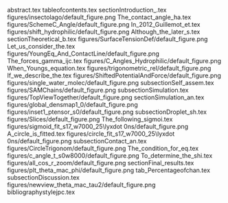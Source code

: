 abstract.tex
tableofcontents.tex
sectionIntroduction_.tex
figures/insectolago/default_figure.png
The_contact_angle_ha.tex
figures/SchemeC_Angle/default_figure.png
In_2012_Guillemot_et.tex
figures/shift_hydrophilic/default_figure.png
Although_the_later_s.tex
sectionTheoretical_b.tex
figures/SurfaceTensionDef/default_figure.png
Let_us_consider_the.tex
figures/YoungEq_And_ContactLine/default_figure.png
The_forces_gamma_ijc.tex
figures/C_Angles_Hydrophilic/default_figure.png
When_Youngs_equation.tex
figures/trigonometric_rel/default_figure.png
If_we_describe_the.tex
figures/ShiftedPotentialAndForce/default_figure.png
figures/single_water_molec/default_figure.png
subsectionSelf_assem.tex
figures/SAMChains/default_figure.png
subsectionSimulation.tex
figures/TopViewTogether/default_figure.png
sectionSimulation_an.tex
figures/global_densmap1_0/default_figure.png
figures/inset1_ptensor_s0/default_figure.png
subsectionDroplet_sh.tex
figures/Slices/default_figure.png
The_following_sigmoi.tex
figures/sigmoid_fit_s17_w7000_25\lyxdot 0ns/default_figure.png
A_circle_is_fitted.tex
figures/circle_fit_s17_w7000_25\lyxdot 0ns/default_figure.png
subsectionContact_an.tex
figures/CircleTrigonom/default_figure.png
The_condition_for_eq.tex
figures/c_angle_t_s0w8000/default_figure.png
To_determine_the_shi.tex
figures/all_cos_r_zoom/default_figure.png
sectionFinal_results.tex
figures/plt_theta_mac_phi/default_figure.png
tab_Percentageofchan.tex
subsectionDiscussion.tex
figures/newview_theta_mac_tau2/default_figure.png
bibliographystylejpc.tex
